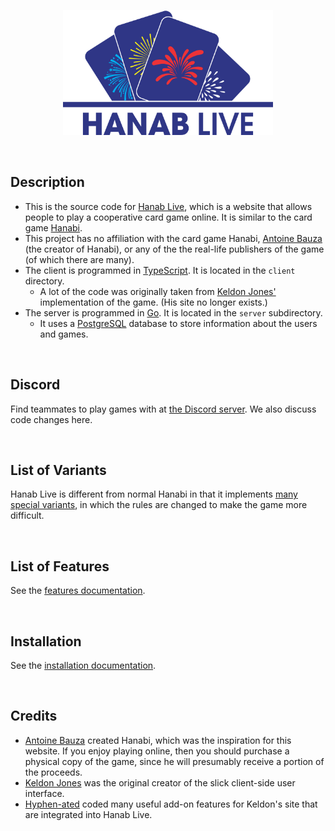 <p align="center">
  <img src="https://github.com/Hanabi-Live/hanabi-live/raw/main/public/img/logos/2.png" height=200 alt="Logo" title="Logo">
</p>
<br />

## Description

- This is the source code for [Hanab Live](http://hanab.live/), which is a website that allows people to play a cooperative card game online. It is similar to the card game [Hanabi](https://boardgamegeek.com/boardgame/98778/hanabi).
- This project has no affiliation with the card game Hanabi, [Antoine Bauza](https://en.wikipedia.org/wiki/Antoine_Bauza) (the creator of Hanabi), or any of the the real-life publishers of the game (of which there are many).
- The client is programmed in [TypeScript](https://www.typescriptlang.org/). It is located in the `client` directory.
  - A lot of the code was originally taken from [Keldon Jones'](http://keldon.net/) implementation of the game. (His site no longer exists.)
- The server is programmed in [Go](https://golang.org/). It is located in the `server` subdirectory.
  - It uses a [PostgreSQL](https://www.postgresql.org/) database to store information about the users and games.

<br />

## Discord

Find teammates to play games with at [the Discord server](https://discord.gg/FADvkJp). We also discuss code changes here.

<br />

## List of Variants

Hanab Live is different from normal Hanabi in that it implements [many special variants](https://github.com/Hanabi-Live/hanabi-live/tree/main/docs/VARIANTS.md), in which the rules are changed to make the game more difficult.

<br />

## List of Features

See the [features documentation](https://github.com/Hanabi-Live/hanabi-live/tree/main/docs/FEATURES.md).

<br />

## Installation

See the [installation documentation](https://github.com/Hanabi-Live/hanabi-live/tree/main/docs/INSTALL.md).

<br />

## Credits

- [Antoine Bauza](https://en.wikipedia.org/wiki/Antoine_Bauza) created Hanabi, which was the inspiration for this website. If you enjoy playing online, then you should purchase a physical copy of the game, since he will presumably receive a portion of the proceeds.
- [Keldon Jones](http://keldon.net/) was the original creator of the slick client-side user interface.
- [Hyphen-ated](https://github.com/Hyphen-ated/) coded many useful add-on features for Keldon's site that are integrated into Hanab Live.
